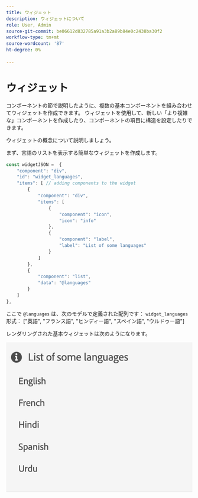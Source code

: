 ```yaml
---
title: ウィジェット
description: ウィジェットについて
role: User, Admin
source-git-commit: be06612d832785a91a3b2a89b84e0c2438ba30f2
workflow-type: tm+mt
source-wordcount: '87'
ht-degree: 0%

---
```



# ウィジェット

コンポーネントの節で説明したように、複数の基本コンポーネントを組み合わせてウィジェットを作成できます。
ウィジェットを使用して、新しい「より複雑な」コンポーネントを作成したり、コンポーネントの項目に構造を設定したりできます。

ウィジェットの概念について説明しましょう。

まず、言語のリストを表示する簡単なウィジェットを作成します。

```js title="basicWidget.js"
const widgetJSON =  {
    "component": "div", 
    "id": "widget_languages", 
    "items": [ // adding components to the widget
        {
            "component": "div",
            "items": [
                {
                    "component": "icon",
                    "icon": "info"
                },
                {
                    "component": "label",
                    "label": "List of some languages"
                }
            ]
        },
        {
            "component": "list",
            "data": "@languages"
        }
    ]
},
```

ここで `@languages` は、次のモデルで定義された配列です： `widget_languages` 形式： [&quot;英語&quot;, &quot;フランス語&quot;, &quot;ヒンディー語&quot;, &quot;スペイン語&quot;, &quot;ウルドゥー語&quot;]

レンダリングされた基本ウィジェットは次のようになります。

![basic_widget](imgs/basic_widget.png "基本ウィジェット")
